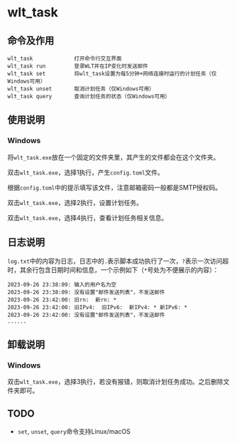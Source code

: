 # wlt_task

## 命令及作用

```
wlt_task             打开命令行交互界面
wlt_task run         登录WLT并在IP变化时发送邮件
wlt_task set         将wlt_task设置为每5分钟+网络连接时运行的计划任务（仅Windows可用）
wlt_task unset       取消计划任务（仅Windows可用）
wlt_task query       查询计划任务的状态（仅Windows可用）
```

## 使用说明

### Windows

将`wlt_task.exe`放在一个固定的文件夹里，其产生的文件都会在这个文件夹。

双击`wlt_task.exe`，选择1执行，产生`config.toml`文件。

根据`config.toml`中的提示填写该文件，注意邮箱密码一般都是SMTP授权码。

双击`wlt_task.exe`，选择2执行，设置计划任务。

双击`wlt_task.exe`，选择4执行，查看计划任务相关信息。

## 日志说明

`log.txt`中的内容为日志，日志中的`.`表示脚本成功执行了一次，`?`表示一次访问超时，其余行包含日期时间和信息，一个示例如下（`*`号处为不便展示的内容）：

```
2023-09-26 23:38:09: 输入的用户名为空
2023-09-26 23:38:09: 没有设置"邮件发送列表"，不发送邮件
2023-09-26 23:42:00: 旧rn:  新rn: *
2023-09-26 23:42:00: 旧IPv4:  旧IPv6:  新IPv4: * 新IPv6: *
2023-09-26 23:42:00: 没有设置"邮件发送列表"，不发送邮件
......
```

## 卸载说明

### Windows

双击`wlt_task.exe`，选择3执行，若没有报错，则取消计划任务成功。之后删除文件夹即可。

## TODO

- `set`, `unset`, `query`命令支持Linux/macOS
